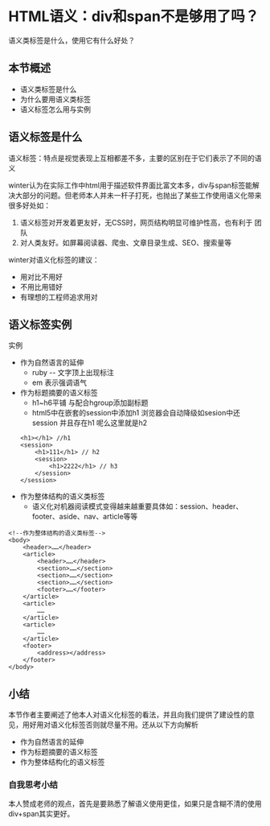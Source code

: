 # HTML语义：div和span不是够用了吗？

语义类标签是什么，使用它有什么好处？

## 本节概述
- 语义类标签是什么
- 为什么要用语义类标签
- 语义标签怎么用与实例

## 语义标签是什么
语义标签：特点是视觉表现上互相都差不多，主要的区别在于它们表示了不同的语义

winter认为在实际工作中html用于描述软件界面比富文本多，div与span标签能解决大部分的问题。但老师本人并未一杆子打死，也抛出了某些工作使用语义化带来很多好处如：
1. 语义标签对开发着更友好，无CSS时，网页结构明显可维护性高，也有利于 团队
2. 对人类友好。如屏幕阅读器、爬虫、文章目录生成、SEO、搜索量等

winter对语义化标签的建议：
- 用对比不用好
- 不用比用错好
- 有理想的工程师追求用对

## 语义标签实例
实例

-  作为自然语言的延伸
    - ruby -- 文字顶上出现标注
    -  em 表示强调语气
- 作为标题摘要的语义标签
    - h1~h6平铺 与配合hgroup添加副标题
    - html5中在嵌套的session中添加h1 浏览器会自动降级如sesion中还session 并且存在h1 呢么这里就是h2
    ```
    <h1></h1> //h1
    <session>
        <h1>111</h1> // h2
        <session>
            <h1>2222</h1> // h3
        </session>
    </session>
    ```
- 作为整体结构的语义类标签
    - 语义化对机器阅读模式变得越来越重要具体如：session、header、footer、aside、nav、article等等

```
<!--作为整体结构的语义类标签-->
<body>
    <header>……</header>
    <article>
        <header>……</header>
        <section>……</section>
        <section>……</section>
        <section>……</section>
        <footer>……</footer>
    </article>
    <article>
        ……
    </article>
    <article>
        ……
    </article>
    <footer>
        <address></address>
    </footer>
</body>

```
## 小结
本节作者主要阐述了他本人对语义化标签的看法，并且向我们提供了建设性的意见，用好用对语义化标签否则就尽量不用。还从以下方向解析
- 作为自然语言的延伸
- 作为标题摘要的语义标签
- 作为整体结构化的语义标签

### 自我思考小结
本人赞成老师的观点，首先是要熟悉了解语义使用更佳，如果只是含糊不清的使用div+span其实更好。



